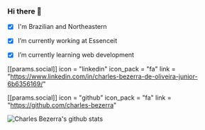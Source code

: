 ### Hi there 👋

- [x] I'm Brazilian and Northeastern

- [x] I’m currently working at Essenceit

- [x] I’m currently learning web development


 [[params.social]]
    icon = "linkedin"
    icon_pack = "fa"
    link = "https://www.linkedin.com/in/charles-bezerra-de-oliveira-junior-6b6356169/"

 [[params.social]]
    icon = "github"
    icon_pack = "fa"
    link = "https://github.com/charles-bezerra"


![Charles Bezerra's github stats](https://github-readme-stats.vercel.app/api?username=charles-bezerra&show_icons=true&theme=dracula)


<!--
**charles-bezerra/charles-bezerra** is a ✨ _special_ ✨ repository because its `README.md` (this file) appears on your GitHub profile.

Here are some ideas to get you started:

- 🔭 I’m currently working on ...
- 🌱 I’m currently learning web ...
- 👯 I’m looking to collaborate on ...
- 🤔 I’m looking for help with ...
- 💬 Ask me about ...
- 📫 How to reach me: ...
- 😄 Pronouns: ...
- ⚡ Fun fact: ...
-->
